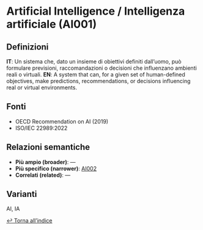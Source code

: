 # Artificial Intelligence / Intelligenza artificiale (AI001)

## Definizioni
**IT**: Un sistema che, dato un insieme di obiettivi definiti dall’uomo, può formulare previsioni, raccomandazioni o decisioni che influenzano ambienti reali o virtuali.
**EN**: A system that can, for a given set of human-defined objectives, make predictions, recommendations, or decisions influencing real or virtual environments.

## Fonti
- OECD Recommendation on AI (2019)
- ISO/IEC 22989:2022

## Relazioni semantiche
- **Più ampio (broader)**: —
- **Più specifico (narrower)**: [AI002](./AI002.md)
- **Correlati (related)**: —

## Varianti
AI, IA

[↩ Torna all’indice](./index.md)